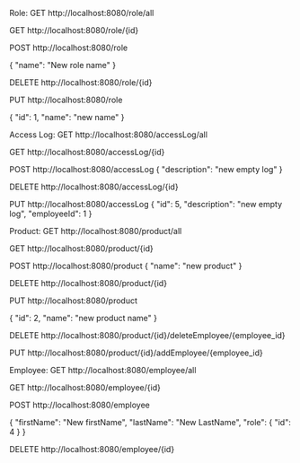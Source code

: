 Role:
GET http://localhost:8080/role/all

GET http://localhost:8080/role/{id}

POST http://localhost:8080/role

{ "name": "New role name" }

DELETE http://localhost:8080/role/{id}

PUT http://localhost:8080/role

{ "id": 1, "name": "new name" }

Access Log:
GET http://localhost:8080/accessLog/all

GET http://localhost:8080/accessLog/{id}

POST http://localhost:8080/accessLog
{ "description": "new empty log" }

DELETE http://localhost:8080/accessLog/{id}

PUT http://localhost:8080/accessLog  { "id": 5, "description": "new empty log", "employeeId": 1 }

Product:
GET http://localhost:8080/product/all

GET http://localhost:8080/product/{id}

POST http://localhost:8080/product
{ "name": "new product" }

DELETE http://localhost:8080/product/{id}

PUT http://localhost:8080/product

{ "id": 2, "name": "new product name" }

DELETE http://localhost:8080/product/{id}/deleteEmployee/{employee_id}

PUT http://localhost:8080/product/{id}/addEmployee/{employee_id}

Employee:
GET http://localhost:8080/employee/all

GET http://localhost:8080/employee/{id}

POST http://localhost:8080/employee

{ "firstName": "New firstName", "lastName": "New LastName", "role": { "id": 4 } }

DELETE http://localhost:8080/employee/{id}